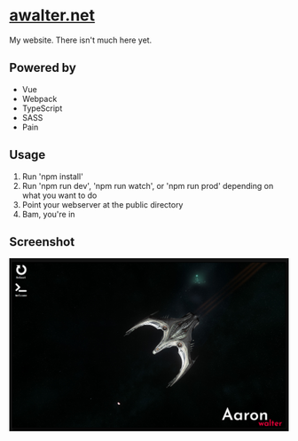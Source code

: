 # [awalter.net](https://awalter.net)
My website. There isn't much here yet.

## Powered by
* Vue
* Webpack
* TypeScript
* SASS
* Pain

## Usage
1. Run 'npm install'
1. Run 'npm run dev', 'npm run watch', or 'npm run prod' depending on what you want to do
1. Point your webserver at the public directory
1. Bam, you're in

## Screenshot
![Website Preview](./media/Screenshot-2021-04-11-024419.png "Website 'Desktop' featuring reboot and a welcome 'terminal'")
